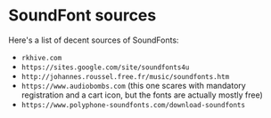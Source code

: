 # SoundFont sources
Here's a list of decent sources of SoundFonts:
- `rkhive.com`
- `https://sites.google.com/site/soundfonts4u`
- `http://johannes.roussel.free.fr/music/soundfonts.htm`
- `https://www.audiobombs.com` (this one scares with mandatory registration and
  a cart icon, but the fonts are actually mostly free)
- `https://www.polyphone-soundfonts.com/download-soundfonts`

